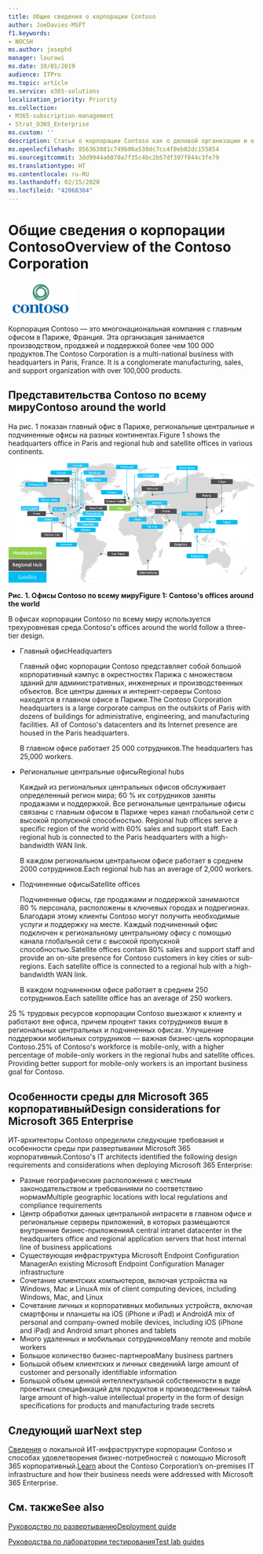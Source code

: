 ```yaml
---
title: Общие сведения о корпорации Contoso
author: JoeDavies-MSFT
f1.keywords:
- NOCSH
ms.author: josephd
manager: laurawi
ms.date: 10/01/2019
audience: ITPro
ms.topic: article
ms.service: o365-solutions
localization_priority: Priority
ms.collection:
- M365-subscription-management
- Strat_O365_Enterprise
ms.custom: ''
description: Статья о корпорации Contoso как о деловой организации и о многоуровневой структуре ее офисов по всему миру.
ms.openlocfilehash: 856363881c749b06a530dc7cc4f0eb82dc155054
ms.sourcegitcommit: 3dd9944a6070a7f35c4bc2b57df397f844c3fe79
ms.translationtype: HT
ms.contentlocale: ru-RU
ms.lasthandoff: 02/15/2020
ms.locfileid: "42068304"
---
```

# <a name="overview-of-the-contoso-corporation"></a><span data-ttu-id="1fef2-103">Общие сведения о корпорации Contoso</span><span class="sxs-lookup"><span data-stu-id="1fef2-103">Overview of the Contoso Corporation</span></span>

![Корпорация Contoso](../media/contoso-overview/contoso-icon.png)

<span data-ttu-id="1fef2-p101">Корпорация Contoso — это многонациональная компания с главным офисом в Париже, Франция. Эта организация занимается производством, продажей и поддержкой более чем 100 000 продуктов.</span><span class="sxs-lookup"><span data-stu-id="1fef2-p101">The Contoso Corporation is a multi-national business with headquarters in Paris, France. It is a conglomerate manufacturing, sales, and support organization with over 100,000 products.</span></span>

## <a name="contoso-around-the-world"></a><span data-ttu-id="1fef2-107">Представительства Contoso по всему миру</span><span class="sxs-lookup"><span data-stu-id="1fef2-107">Contoso around the world</span></span>

<span data-ttu-id="1fef2-108">На рис. 1 показан главный офис в Париже, региональные центральные и подчиненные офисы на разных континентах.</span><span class="sxs-lookup"><span data-stu-id="1fef2-108">Figure 1 shows the headquarters office in Paris and regional hub and satellite offices in various continents.</span></span>

![Офисы Contoso по всему миру](../media/contoso-overview/contoso-overview-fig1.png)

<span data-ttu-id="1fef2-110">**Рис. 1. Офисы Contoso по всему миру**</span><span class="sxs-lookup"><span data-stu-id="1fef2-110">**Figure 1: Contoso's offices around the world**</span></span>
 
<span data-ttu-id="1fef2-111">В офисах корпорации Contoso по всему миру используется трехуровневая среда.</span><span class="sxs-lookup"><span data-stu-id="1fef2-111">Contoso's offices around the world follow a three-tier design.</span></span>

- <span data-ttu-id="1fef2-112">Главный офис</span><span class="sxs-lookup"><span data-stu-id="1fef2-112">Headquarters</span></span>

  <span data-ttu-id="1fef2-p102">Главный офис корпорации Contoso представляет собой большой корпоративный кампус в окрестностях Парижа с множеством зданий для административных, инженерных и производственных объектов. Все центры данных и интернет-серверы Contoso находятся в главном офисе в Париже.</span><span class="sxs-lookup"><span data-stu-id="1fef2-p102">The Contoso Corporation headquarters is a large corporate campus on the outskirts of Paris with dozens of buildings for administrative, engineering, and manufacturing facilities. All of Contoso's datacenters and its Internet presence are housed in the Paris headquarters.</span></span>

  <span data-ttu-id="1fef2-115">В главном офисе работает 25 000 сотрудников.</span><span class="sxs-lookup"><span data-stu-id="1fef2-115">The headquarters has 25,000 workers.</span></span>

- <span data-ttu-id="1fef2-116">Региональные центральные офисы</span><span class="sxs-lookup"><span data-stu-id="1fef2-116">Regional hubs</span></span>

  <span data-ttu-id="1fef2-p103">Каждый из региональных центральных офисов обслуживает определенный регион мира; 60 % их сотрудников заняты продажами и поддержкой. Все региональные центральные офисы связаны с главным офисом в Париже через канал глобальной сети с высокой пропускной способностью. </span><span class="sxs-lookup"><span data-stu-id="1fef2-p103">Regional hub offices serve a specific region of the world with 60% sales and support staff. Each regional hub is connected to the Paris headquarters with a high-bandwidth WAN link.</span></span>

  <span data-ttu-id="1fef2-119">В каждом региональном центральном офисе работает в среднем 2000 сотрудников.</span><span class="sxs-lookup"><span data-stu-id="1fef2-119">Each regional hub has an average of 2,000 workers.</span></span>

- <span data-ttu-id="1fef2-120">Подчиненные офисы</span><span class="sxs-lookup"><span data-stu-id="1fef2-120">Satellite offices</span></span>

  <span data-ttu-id="1fef2-p104">Подчиненные офисы, где продажами и поддержкой занимаются 80 % персонала, расположены в ключевых городах и подрегионах. Благодаря этому клиенты Contoso могут получить необходимые услуги и поддержку на месте. Каждый подчиненный офис подключен к региональному центральному офису с помощью канала глобальной сети с высокой пропускной способностью.</span><span class="sxs-lookup"><span data-stu-id="1fef2-p104">Satellite offices contain 80% sales and support staff and provide an on-site presence for Contoso customers in key cities or sub-regions. Each satellite office is connected to a regional hub with a high-bandwidth WAN link.</span></span>

  <span data-ttu-id="1fef2-123">В каждом подчиненном офисе работает в среднем 250 сотрудников.</span><span class="sxs-lookup"><span data-stu-id="1fef2-123">Each satellite office has an average of 250 workers.</span></span>

<span data-ttu-id="1fef2-p105">25 % трудовых ресурсов корпорации Contoso выезжают к клиенту и работают вне офиса, причем процент таких сотрудников выше в региональных центральных и подчиненных офисах. Улучшение поддержки мобильных сотрудников — важная бизнес-цель корпорации Contoso.</span><span class="sxs-lookup"><span data-stu-id="1fef2-p105">25% of Contoso's workforce is mobile-only, with a higher percentage of mobile-only workers in the regional hubs and satellite offices. Providing better support for mobile-only workers is an important business goal for Contoso.</span></span>

## <a name="design-considerations-for-microsoft-365-enterprise"></a><span data-ttu-id="1fef2-126">Особенности среды для Microsoft 365 корпоративный</span><span class="sxs-lookup"><span data-stu-id="1fef2-126">Design considerations for Microsoft 365 Enterprise</span></span>

<span data-ttu-id="1fef2-127">ИТ-архитекторы Contoso определили следующие требования и особенности среды при развертывании Microsoft 365 корпоративный.</span><span class="sxs-lookup"><span data-stu-id="1fef2-127">Contoso's IT architects identified the following design requirements and considerations when deploying Microsoft 365 Enterprise:</span></span> 

- <span data-ttu-id="1fef2-128">Разные географические расположения с местным законодательством и требованиями по соответствию нормам</span><span class="sxs-lookup"><span data-stu-id="1fef2-128">Multiple geographic locations with local regulations and compliance requirements</span></span>
- <span data-ttu-id="1fef2-129">Центр обработки данных центральной интрасети в главном офисе и региональные серверы приложений, в которых размещаются внутренние бизнес-приложения</span><span class="sxs-lookup"><span data-stu-id="1fef2-129">A central intranet datacenter in the headquarters office and regional application servers that host internal line of business applications</span></span>
- <span data-ttu-id="1fef2-130">Существующая инфраструктура Microsoft Endpoint Configuration Manager</span><span class="sxs-lookup"><span data-stu-id="1fef2-130">An existing Microsoft Endpoint Configuration Manager infrastructure</span></span>
- <span data-ttu-id="1fef2-131">Сочетание клиентских компьютеров, включая устройства на Windows, Mac и Linux</span><span class="sxs-lookup"><span data-stu-id="1fef2-131">A mix of client computing devices, including Windows, Mac, and Linux</span></span>
- <span data-ttu-id="1fef2-132">Сочетание личных и корпоративных мобильных устройств, включая смартфоны и планшеты на iOS (iPhone и iPad) и Android</span><span class="sxs-lookup"><span data-stu-id="1fef2-132">A mix of personal and company-owned mobile devices, including iOS (iPhone and iPad) and Android smart phones and tablets</span></span>
- <span data-ttu-id="1fef2-133">Много удаленных и мобильных сотрудников</span><span class="sxs-lookup"><span data-stu-id="1fef2-133">Many remote and mobile workers</span></span>
- <span data-ttu-id="1fef2-134">Большое количество бизнес-партнеров</span><span class="sxs-lookup"><span data-stu-id="1fef2-134">Many business partners</span></span>
- <span data-ttu-id="1fef2-135">Большой объем клиентских и личных сведений</span><span class="sxs-lookup"><span data-stu-id="1fef2-135">A large amount of customer and personally identifiable information</span></span>
- <span data-ttu-id="1fef2-136">Большой объем ценной интеллектуальной собственности в виде проектных спецификаций для продуктов и производственных тайн</span><span class="sxs-lookup"><span data-stu-id="1fef2-136">A large amount of high-value intellectual property in the form of design specifications for products and manufacturing trade secrets</span></span>

## <a name="next-step"></a><span data-ttu-id="1fef2-137">Следующий шаг</span><span class="sxs-lookup"><span data-stu-id="1fef2-137">Next step</span></span>

<span data-ttu-id="1fef2-138">[Сведения](contoso-infra-needs.md) о локальной ИТ-инфраструктуре корпорации Contoso и способах удовлетворения бизнес-потребностей с помощью Microsoft 365 корпоративный.</span><span class="sxs-lookup"><span data-stu-id="1fef2-138">[Learn](contoso-infra-needs.md) about the Contoso Corporation’s on-premises IT infrastructure and how their business needs were addressed with Microsoft 365 Enterprise.</span></span>

## <a name="see-also"></a><span data-ttu-id="1fef2-139">См. также</span><span class="sxs-lookup"><span data-stu-id="1fef2-139">See also</span></span>

[<span data-ttu-id="1fef2-140">Руководство по развертыванию</span><span class="sxs-lookup"><span data-stu-id="1fef2-140">Deployment guide</span></span>](deploy-microsoft-365-enterprise.md)

[<span data-ttu-id="1fef2-141">Руководства по лаборатории тестирования</span><span class="sxs-lookup"><span data-stu-id="1fef2-141">Test lab guides</span></span>](m365-enterprise-test-lab-guides.md)



